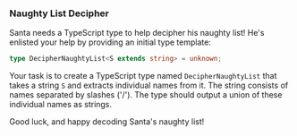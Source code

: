 ### Naughty List Decipher

Santa needs a TypeScript type to help decipher his naughty list! He's enlisted your help by providing an initial type template:

```typescript
type DecipherNaughtyList<S extends string> = unknown;
```

Your task is to create a TypeScript type named `DecipherNaughtyList` that takes a string `S` and extracts individual names from it. The string consists of names separated by slashes ('/'). The type should output a union of these individual names as strings.


Good luck, and happy decoding Santa's naughty list!
